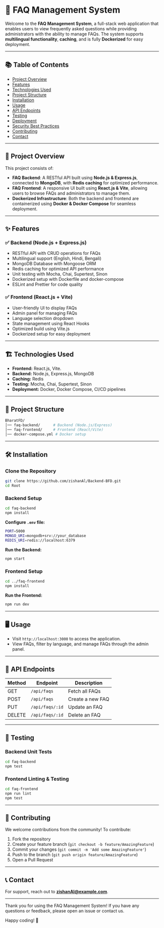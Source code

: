 # 📘 FAQ Management System

Welcome to the **FAQ Management System**, a full-stack web application that enables users to view frequently asked questions while providing administrators with the ability to manage FAQs. The system supports **multilingual functionality**, **caching**, and is fully **Dockerized** for easy deployment.

---

## 📚 Table of Contents
- [Project Overview](#project-overview)
- [Features](#features)
- [Technologies Used](#technologies-used)
- [Project Structure](#project-structure)
- [Installation](#installation)
- [Usage](#usage)
- [API Endpoints](#api-endpoints)
- [Testing](#testing)
- [Deployment](#deployment)
- [Security Best Practices](#security-best-practices)
- [Contributing](#contributing)
- [Contact](#contact)

---

## 🚀 Project Overview
This project consists of:
- **FAQ Backend**: A RESTful API built using **Node.js & Express.js**, connected to **MongoDB**, with **Redis caching** for optimized performance.
- **FAQ Frontend**: A responsive UI built using **React.js & Vite**, allowing users to browse FAQs and administrators to manage them.
- **Dockerized Infrastructure**: Both the backend and frontend are containerized using **Docker & Docker Compose** for seamless deployment.

---

## ✨ Features
### ✅ Backend (Node.js + Express.js)
- RESTful API with CRUD operations for FAQs
- Multilingual support (English, Hindi, Bengali)
- MongoDB Database with Mongoose ORM
- Redis caching for optimized API performance
- Unit testing with Mocha, Chai, Supertest, Sinon
- Dockerized setup with Dockerfile and docker-compose
- ESLint and Prettier for code quality

### ✅ Frontend (React.js + Vite)
- User-friendly UI to display FAQs
- Admin panel for managing FAQs
- Language selection dropdown
- State management using React Hooks
- Optimized build using Vite.js
- Dockerized setup for easy deployment

---

## 🏗 Technologies Used
- **Frontend:** React.js, Vite.
- **Backend:** Node.js, Express.js, MongoDB
- **Caching:** Redis
- **Testing:** Mocha, Chai, Supertest, Sinon
- **Deployment:** Docker, Docker Compose, CI/CD pipelines

---

## 📂 Project Structure
```bash
BharatFD/
│── faq-backend/      # Backend (Node.js/Express)
│── faq-frontend/     # Frontend (React/Vite)
│── docker-compose.yml # Docker setup
```

---

## 🛠️ Installation
### Clone the Repository
```sh
git clone https://github.com/zishanAl/Backend-BFD.git
cd Root
```

### Backend Setup
```sh
cd faq-backend
npm install
```

**Configure `.env` file:**
```sh
PORT=5000
MONGO_URI=mongodb+srv://your_database
REDIS_URI=redis://localhost:6379
```

**Run the Backend:**
```sh
npm start
```

### Frontend Setup
```sh
cd ../faq-frontend
npm install
```

**Run the Frontend:**
```sh
npm run dev
```

---

## 🖥️ Usage
- Visit `http://localhost:3000` to access the application.
- View FAQs, filter by language, and manage FAQs through the admin panel.

---

## 🎯 API Endpoints
| Method | Endpoint       | Description               |
|--------|---------------|---------------------------|
| GET    | `/api/faqs`   | Fetch all FAQs            |
| POST   | `/api/faqs`   | Create a new FAQ          |
| PUT    | `/api/faqs/:id` | Update an FAQ           |
| DELETE | `/api/faqs/:id` | Delete an FAQ           |

---

## 🧪 Testing
### Backend Unit Tests
```sh
cd faq-backend
npm test
```
### Frontend Linting & Testing
```sh
cd faq-frontend
npm run lint
npm test
```

---

## 🤝 Contributing
We welcome contributions from the community! To contribute:
1. Fork the repository
2. Create your feature branch (`git checkout -b feature/AmazingFeature`)
3. Commit your changes (`git commit -m 'Add some AmazingFeature'`)
4. Push to the branch (`git push origin feature/AmazingFeature`)
5. Open a Pull Request

---

## 📞 Contact
For support, reach out to **zishanAl@example.com**.

---

Thank you for using the FAQ Management System! If you have any questions or feedback, please open an issue or contact us.

Happy coding! 🚀

